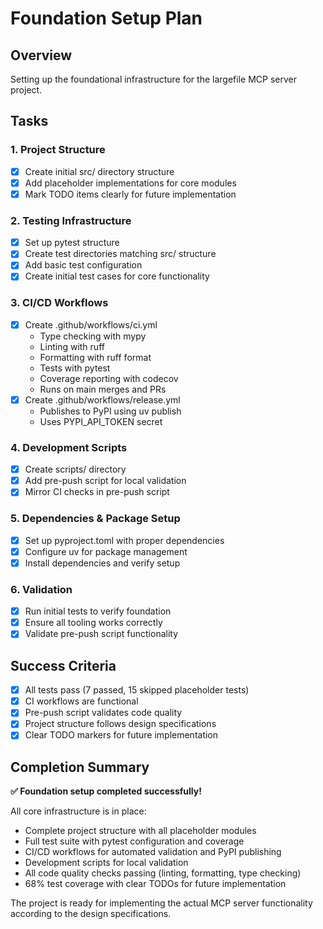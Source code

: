 # Foundation Setup Plan

## Overview
Setting up the foundational infrastructure for the largefile MCP server project.

## Tasks

### 1. Project Structure
- [x] Create initial src/ directory structure
- [x] Add placeholder implementations for core modules
- [x] Mark TODO items clearly for future implementation

### 2. Testing Infrastructure
- [x] Set up pytest structure
- [x] Create test directories matching src/ structure
- [x] Add basic test configuration
- [x] Create initial test cases for core functionality

### 3. CI/CD Workflows
- [x] Create .github/workflows/ci.yml
  - Type checking with mypy
  - Linting with ruff
  - Formatting with ruff format
  - Tests with pytest
  - Coverage reporting with codecov
  - Runs on main merges and PRs
- [x] Create .github/workflows/release.yml
  - Publishes to PyPI using uv publish
  - Uses PYPI_API_TOKEN secret

### 4. Development Scripts
- [x] Create scripts/ directory
- [x] Add pre-push script for local validation
- [x] Mirror CI checks in pre-push script

### 5. Dependencies & Package Setup
- [x] Set up pyproject.toml with proper dependencies
- [x] Configure uv for package management
- [x] Install dependencies and verify setup

### 6. Validation
- [x] Run initial tests to verify foundation
- [x] Ensure all tooling works correctly
- [x] Validate pre-push script functionality

## Success Criteria
- [x] All tests pass (7 passed, 15 skipped placeholder tests)
- [x] CI workflows are functional
- [x] Pre-push script validates code quality
- [x] Project structure follows design specifications
- [x] Clear TODO markers for future implementation

## Completion Summary

**✅ Foundation setup completed successfully!**

All core infrastructure is in place:
- Complete project structure with all placeholder modules
- Full test suite with pytest configuration and coverage
- CI/CD workflows for automated validation and PyPI publishing
- Development scripts for local validation
- All code quality checks passing (linting, formatting, type checking)
- 68% test coverage with clear TODOs for future implementation

The project is ready for implementing the actual MCP server functionality according to the design specifications.